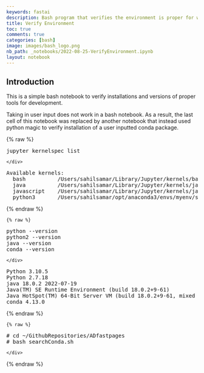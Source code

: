 ```yaml
---
keywords: fastai
description: Bash program that verifies the environment is proper for work.
title: Verify Environment
toc: true
comments: true
categories: [bash]
image: images/bash_logo.png
nb_path: _notebooks/2022-08-25-VerifyEnvironment.ipynb
layout: notebook
---
```


<!--
#################################################
### THIS FILE WAS AUTOGENERATED! DO NOT EDIT! ###
#################################################
# file to edit: _notebooks/2022-08-25-VerifyEnvironment.ipynb
-->

<div class="container" id="notebook-container">
        
<div class="cell border-box-sizing text_cell rendered"><div class="inner_cell">
<div class="text_cell_render border-box-sizing rendered_html">
<h2 id="Introduction">Introduction<a class="anchor-link" href="#Introduction"> </a></h2><p>This is a simple bash notebook to verify installations and versions of proper tools for development.</p>
<p>Taking in user input does not work in a bash notebook. As a result, the last cell of this notebook was replaced by another notebook that instead used python magic to verify installation of a user inputted conda package.</p>

</div>
</div>
</div>
    {% raw %}
    
<div class="cell border-box-sizing code_cell rendered">
<div class="input">

<div class="inner_cell">
    <div class="input_area">
<div class=" highlight hl-bash"><pre><span></span>jupyter kernelspec list
</pre></div>

    </div>
</div>
</div>

<div class="output_wrapper">
<div class="output">

<div class="output_area">

<div class="output_subarea output_stream output_stdout output_text">
<pre>Available kernels:
  bash          /Users/sahilsamar/Library/Jupyter/kernels/bash
  java          /Users/sahilsamar/Library/Jupyter/kernels/java
  javascript    /Users/sahilsamar/Library/Jupyter/kernels/javascript
  python3       /Users/sahilsamar/opt/anaconda3/envs/myenv/share/jupyter/kernels/python3
</pre>
</div>
</div>

</div>
</div>

</div>
    {% endraw %}

    {% raw %}
    
<div class="cell border-box-sizing code_cell rendered">
<div class="input">

<div class="inner_cell">
    <div class="input_area">
<div class=" highlight hl-bash"><pre><span></span>python --version
python2 --version
java --version
conda --version
</pre></div>

    </div>
</div>
</div>

<div class="output_wrapper">
<div class="output">

<div class="output_area">

<div class="output_subarea output_stream output_stdout output_text">
<pre>Python 3.10.5
Python 2.7.18
java 18.0.2 2022-07-19
Java(TM) SE Runtime Environment (build 18.0.2+9-61)
Java HotSpot(TM) 64-Bit Server VM (build 18.0.2+9-61, mixed mode, sharing)
conda 4.13.0
</pre>
</div>
</div>

</div>
</div>

</div>
    {% endraw %}

    {% raw %}
    
<div class="cell border-box-sizing code_cell rendered">
<div class="input">

<div class="inner_cell">
    <div class="input_area">
<div class=" highlight hl-bash"><pre><span></span><span class="c1"># cd ~/GithubRepositories/ADfastpages</span>
<span class="c1"># bash searchConda.sh</span>
</pre></div>

    </div>
</div>
</div>

</div>
    {% endraw %}

</div>
 

